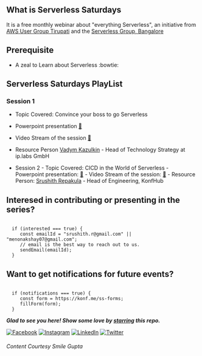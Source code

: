 ## What is Serverless Saturdays

It is a free monthly webinar about "everything Serverless", an initiative from [AWS User Group Tirupati](https://www.meetup.com/aws-user-group-tirupati) and the [Serverless Group, Bangalore](https://www.meetup.com/Serverless-Bangalore)


## Prerequisite
 - A zeal to Learn about Serverless :bowtie:

##  Serverless Saturdays PlayList

### Session 1
   - Topic Covered: Convince your boss to go Serverless
   - Powerpoint presentation [:floppy_disk:](https://www.slideshare.net/VadymKazulkin/convince-your-boss-to-go-serverless-at-aws-user-group-tirupathi-and-serverless-bangalore-meetup)
   - Video Stream of the session [:movie_camera:](https://www.youtube.com/watch?v=yzut-TDCqmk)
   - Resource Person [Vadym Kazulkin](https://twitter.com/VKazulkin) - Head of Technology Strategy at ip.labs GmbH


- Session 2
      - Topic Covered: CICD in the World of Serverless
      - Powerpoint presentation: [:floppy_disk:](https://www.slideshare.net/SrushithR/cicd-in-the-world-of-serverless-243556208)
      - Video Stream of the session: [:movie_camera:](https://www.youtube.com/watch?v=yzut-TDCqmk)
      - Resource Person: [Srushith Repakula](https://twitter.com/SrushithR) - Head of Engineering, KonfHub

      


## Interesed in contributing or presenting in the series?

```

  if (interested === true) {
     const emailId = "srushith.r@gmail.com" || "menonakshay07@gmail.com";
     // email is the best way to reach out to us.
     sendEmail(emailId);
  }

```

## Want to get notifications for future events?

```

  if (notifications === true) {
     const form = https://konf.me/ss-forms;
     fillForm(form);
  }

```

***Glad to see you here! Show some love by [starring](https://github.com/smilegupta/https://github.com/smilegupta/Serverless-Saturdays) this repo.***

[![Facebook](https://img.shields.io/static/v1.svg?label=follow&message=@smileguptaaa&color=grey&logo=facebook&style=flat&logoColor=white&colorA=blue)](https://www.facebook.com/smileguptaaa)  [![Instagram](https://img.shields.io/static/v1.svg?label=follow&message=@smileguptaaa&color=grey&logo=instagram&style=flat&logoColor=white&colorA=blue)](https://www.instagram.com/smileguptaaa/) [![LinkedIn](https://img.shields.io/static/v1.svg?label=connect&message=@smilegupta&color=grey&logo=linkedin&style=flat&logoColor=white&colorA=blue)](https://www.linkedin.com/in/smilegupta/) [![Twitter](https://img.shields.io/static/v1.svg?label=connect&message=@smileguptaaa&color=grey&logo=twitter&style=flat&logoColor=white&colorA=blue)](https://twitter.com/smileguptaaa)


###### Content Courtesy Smile Gupta


